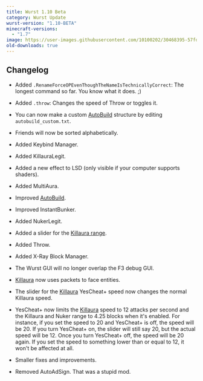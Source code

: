 ```yaml
---
title: Wurst 1.10 Beta
category: Wurst Update
wurst-version: "1.10-BETA"
minecraft-versions:
  - "1.7"
image: https://user-images.githubusercontent.com/10100202/30468395-57fd614e-99eb-11e7-845b-d3ab635f276a.jpg
old-downloads: true
---
```

## Changelog

- Added `.RenameForceOPEvenThoughTheNameIsTechnicallyCorrect`: The longest command so far. You know what it does. ;)

- Added `.throw`: Changes the speed of Throw or toggles it.

- You can now make a custom [AutoBuild](https://wiki.wurstclient.net/autobuild) structure by editing `autobuild_custom.txt`.

- Friends will now be sorted alphabetically.

- Added Keybind Manager.

- Added KillauraLegit.

- Added a new effect to LSD (only visible if your computer supports shaders).

- Added MultiAura.

- Improved [AutoBuild](https://wiki.wurstclient.net/autobuild).

- Improved InstantBunker.

- Added NukerLegit.

- Added a slider for the [Killaura range](https://wiki.wurstclient.net/killaura#range).

- Added Throw.

- Added X-Ray Block Manager.

- The Wurst GUI will no longer overlap the F3 debug GUI.

- [Killaura](https://wiki.wurstclient.net/killaura) now uses packets to face entities.

- The slider for the [Killaura](https://wiki.wurstclient.net/killaura) YesCheat+ speed now changes the normal Killaura speed.

- YesCheat+ now limits the [Killaura](https://wiki.wurstclient.net/killaura) speed to 12 attacks per second and the Killaura and Nuker range to 4.25 blocks when it's enabled. For instance, if you set the speed to 20 and YesCheat+ is off, the speed will be 20. If you turn YesCheat+ on, the slider will still say 20, but the actual speed will be 12. Once you turn YesCheat+ off, the speed will be 20 again. If you set the speed to something lower than or equal to 12, it won't be affected at all.

- Smaller fixes and improvements.

- Removed AutoAdSign. That was a stupid mod.
